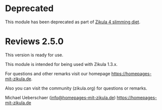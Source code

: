 # Deprecated

This module has been deprecated as part of [Zikula 4 slimming diet](https://github.com/zikula/core/blob/main/ZIKULA-4.0.md).

# Reviews 2.5.0

This version is ready for use.


This module is intended for being used with Zikula 1.3.x.

For questions and other remarks visit our homepage https://homepages-mit-zikula.de.

Also you can visit the community (zikula.org) for questions or remarks.

Michael Ueberschaer (info@homepages-mit-zikula.de)
https://homepages-mit-zikula.de
